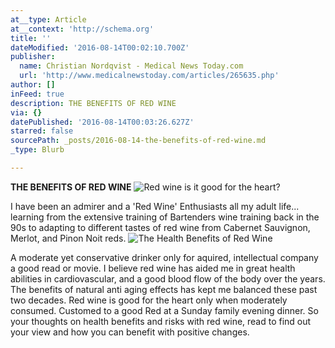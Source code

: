```yaml
---
at__type: Article
at__context: 'http://schema.org'
title: ''
dateModified: '2016-08-14T00:02:10.700Z'
publisher:
  name: Christian Nordqvist - Medical News Today.com
  url: 'http://www.medicalnewstoday.com/articles/265635.php'
author: []
inFeed: true
description: THE BENEFITS OF RED WINE
via: {}
datePublished: '2016-08-14T00:03:26.627Z'
starred: false
sourcePath: _posts/2016-08-14-the-benefits-of-red-wine.md
_type: Blurb

---
```

**THE BENEFITS OF RED WINE**
![Red wine is it good for the heart?](https://the-grid-user-content.s3-us-west-2.amazonaws.com/945c0982-4fb3-4e8e-8fc5-518adc493865.jpg)

I have been an admirer and a 'Red Wine' Enthusiasts all my adult life... learning from the extensive training of Bartenders wine training back in the 90s to adapting to different tastes of red wine from Cabernet Sauvignon, Merlot, and Pinon Noit reds.
![The Health Benefits of Red Wine](https://the-grid-user-content.s3-us-west-2.amazonaws.com/5126d50c-7d7a-428b-8f6e-82f791c20cd3.jpg)

A moderate yet conservative drinker only for aquired, intellectual company a good read or movie. I believe red wine has aided me in great health abilities in cardiovascular, and a good blood flow of the body over the years. The benefits of natural anti aging effects has kept me balanced these past two decades. Red wine is good for the heart only when moderately consumed. Customed to a good Red at a Sunday family evening dinner. So your thoughts on health benefits and risks with red wine, read to find out your view and how you can benefit with positive changes.